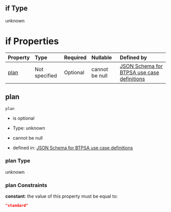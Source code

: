## if Type

unknown

# if Properties

| Property      | Type          | Required | Nullable       | Defined by                                                                                                                                                                                                                                  |
| :------------ | :------------ | :------- | :------------- | :------------------------------------------------------------------------------------------------------------------------------------------------------------------------------------------------------------------------------------------ |
| [plan](#plan) | Not specified | Optional | cannot be null | [JSON Schema for BTPSA use case definitions](btpsa-usecase-properties-services-items-allof-2-then-allof-45-then-allof-1-if-properties-plan.md "undefined#/properties/services/items/allOf/2/then/allOf/45/then/allOf/1/if/properties/plan") |

## plan



`plan`

*   is optional

*   Type: unknown

*   cannot be null

*   defined in: [JSON Schema for BTPSA use case definitions](btpsa-usecase-properties-services-items-allof-2-then-allof-45-then-allof-1-if-properties-plan.md "undefined#/properties/services/items/allOf/2/then/allOf/45/then/allOf/1/if/properties/plan")

### plan Type

unknown

### plan Constraints

**constant**: the value of this property must be equal to:

```json
"standard"
```
